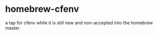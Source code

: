 homebrew-cfenv
==============

a tap for cfenv while it is still new and non-accepted into the homebrew master.
